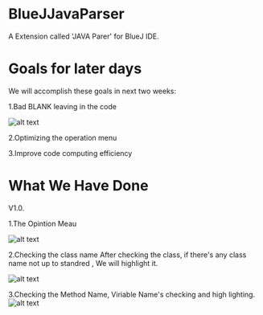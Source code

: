# BlueJJavaParser
A Extension called 'JAVA Parer' for BlueJ IDE.
# Goals for later days
We will accomplish these goals in next two weeks:

1.Bad BLANK leaving in the code

![alt text][pg2]
 
2.Optimizing the operation menu

3.Improve code computing efficiency

# What We Have Done
V1.0.

1.The Opintion Meau

![alt text][pg3]

2.Checking the class name
After checking the class, if there's any class name not up to standred , We will highlight it.

![alt text][pg4]

3.Checking the Method Name, Viriable Name's checking and high lighting.
![alt text][pg1]



[pg1]: https://github.com/InterFaceGu/BlueJJavaParser/blob/master/ThePictures/Picture1.png
[pg2]: https://github.com/InterFaceGu/BlueJJavaParser/blob/master/ThePictures/Picture2.png
[pg3]: https://github.com/InterFaceGu/BlueJJavaParser/blob/master/ThePictures/Picture3.png
[pg4]: https://github.com/InterFaceGu/BlueJJavaParser/blob/master/ThePictures/Picture4.png
